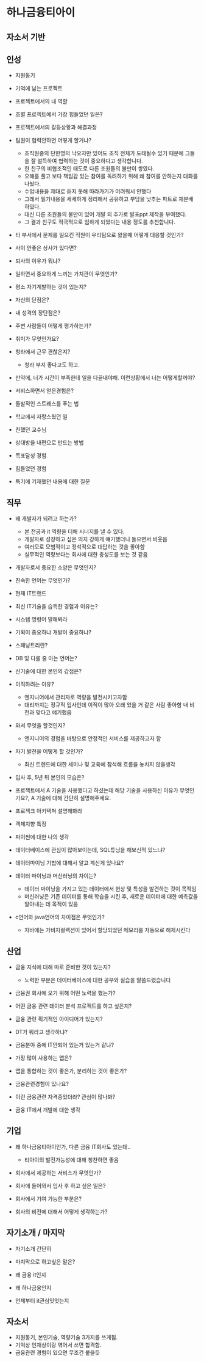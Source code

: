 # 하나금융티아이

## 자소서 기반


## 인성
- 지원동기

- 기억에 남는 프로젝트

- 프로젝트에서의 내 역할

- 조별 프로젝트에서 가장 힘들었던 일은?

- 프로젝트에서의 갈등상황과 해결과정
- 팀원이 협력안하면 어떻게 할거냐?
  - 조직원중의 단한명의 낙오자만 있어도 조직 전체가 도태될수 있기 때문에 그들을 잘 설득하여 협력하는 것이 중요하다고 생각합니다.
  - 한 친구의 비협조적인 태도로 다른 조원들의 불만이 쌓였다.
  - 오해를 풀고 보다 책임감 있는 참여를 독려하기 위해 왜 참여를 안하는지 대화를 나눴다. 
  - 수업내용을 제대로 듣지 못해 따라가기가 어려워서 안했다
  - 그래서 필기내용을 세세하게 정리해서 공유하고 부담을 낮추는 파트로 재분배하였다.
  - 대신 다른 조원들의 불만이 있어 개발 외 추가로 발표ppt 제작을 부여했다.
  - 그 결과 친구도 적극적으로 임하게 되었다는 내용 정도를 추천합니다.

- 타 부서에서 문제를 일으킨 직원이 우리팀으로 왔을때 어떻게 대응할 것인가?  

- 사이 안좋은 상사가 있다면?

- 퇴사의 이유가 뭐냐?

- 일하면서 중요하게 느끼는 가치관이 무엇인가?

- 평소 자기계발하는 것이 있는지?

- 자신의 단점은?

- 내 성격의 장단점은?

- 주변 사람들이 어떻게 평가하는가?

- 취미가 무엇인가요?

- 청라에서 근무 괜찮은지?
  - 청라 부지 좋다고도 하고.

- 만약에, 너가 시간이 부족한데 일을 다끝내야해. 이런상황에서 너는 어떻게할꺼야? 

- 서비스하면서 얻은경험은? 

- 돌발적인 스트레스를 푸는 법

- 학교에서 자랑스웠던 일

- 친했던 교수님

- 상대방을 내편으로 만드는 방법

- 목표달성 경험 

- 힘들었던 경험

- 특기에 기재했던 내용에 대한 질문


## 직무
  
- 왜 개발자가 되려고 하는가?
  - 본 전공과 it 역량을 더해 시너지를 낼 수 있다.
  - 개발자로 성장하고 싶은 의지 강하게 얘기했더니 들으면서 비웃음 
  - 여러모로 모범적이고 정석적으로 대답하는 것을 좋아함 
  - 실무적인 역량보다는 회사에 대한 충성도를 보는 것 같음

- 개발자로서 중요한 소양은 무엇인지?

- 친숙한 언어는 무엇인가?

- 현재 IT트랜드

- 최신 IT기술을 습득한 경험과 이유는?

- 시스템 명령어 말해봐라

- 기획이 중요하냐 개발이 중요하냐?

- 스패닝트리란?

- DB 및 다룰 줄 아는 언어는?

- 신기술에 대한 본인의 강점은?

- 이직하려는 이유? 
  - 엔지니어에서 관리자로 역량을 발전시키고자함 
  - 대리까지는 정규직 입사인데 이직이 많아 오래 있을 거 같은 사람 좋아함 내 비전과 맞다고 얘기했음
  
- 와서 무엇을 할것인지? 
  - 엔지니어의 경험을 바탕으로 안정적인 서비스를 제공하고자 함 
  
- 자기 발전을 어떻게 할 것인가?
  - 최신 트렌드에 대한 세미나 및 교육에 참석해 흐름을 놓치지 않을생각

- 입사 후, 5년 뒤 본인의 모습은?

- 프로젝트에서 A 기술을 사용했다고 하셨는데 해당 기술을 사용하신 이유가 무엇인가요?, A 기술에 대해 간단히 설명해주세요.

- 프로젝크 아키택쳐 설명해봐라

- 객체지향 특징 

- 파이썬에 대한 나의 생각 

- 데이터베이스에 관심이 많아보이는데, SQL튜닝을 해보신적 있느냐? 
- 데이터마이닝 기법에 대해서 알고 계신게 있나요?

- 데이터 마이닝과 머신러닝의 차이는?
  - 데이터 마이닝을 가지고 있는 데이터에서 현상 및 특성을 발견하는 것이 목적임
  - 머신러닝은 기존 데이터를 통해 학습을 시킨 후, 새로운 데이터에 대한 예측값을 알아내는 데 목적이 있음


- c언어와 java언어의 차이점은 무엇인가?
  - 자바에는 가비지컬렉션이 있어서 할당되었던 메모리를 자동으로 해제시킨다



## 산업

- 금융 지식에 대해 따로 준비한 것이 있는지?
  - 노력한 부분은 데이터베이스에 대한 공부와 실습을 말씀드렸습니다

- 금융권 회사에 오기 위해 어떤 노력을 했는가?

- 어떤 금융 관련 데이터 분석 프로젝트를 하고 싶은지?

- 금융 관련 획기적인 아이디어가 있는지?

- DT가 뭐라고 생각하냐?

- 금융분야 중에 IT안되어 있는거 있는거 같냐?

- 가장 많이 사용하는 앱은?

- 앱을 통합하는 것이 좋은가, 분리하는 것이 좋은가?

- 금융관련경험이 있나요? 

- 이런 금융관련 자격증있더라? 관심이 많나봐? 

- 금융 IT에서 개발에 대한 생각



## 기업

- 왜 하나금융티아이인가, 다른 금융 IT회사도 있는데.. 
  - 티아이의 발전가능성에 대해 칭찬하면 좋음

- 회사에서 제공하는 서비스가 무엇인가?

- 회사에 들어와서 입사 후 하고 싶은 일은?

- 회사에서 기여 가능한 부분은?

- 회사의 비전에 대해서 어떻게 생각하는가?



## 자기소개 / 마지막

- 자기소개 간단히

- 마지막으로 하고싶은 말은?

- 왜 금융 it인지 

- 왜 하나금융인지 

- 언제부터 it관심잇엇는지



## 자소서
- 지원동기, 본인기술, 역량기술 3가지를 쓰게됨.
- 기억상 인재상이랑 엮어서 쓰면 합격함.
- 금융관련 경험이 있으면 무조건 붙을듯
